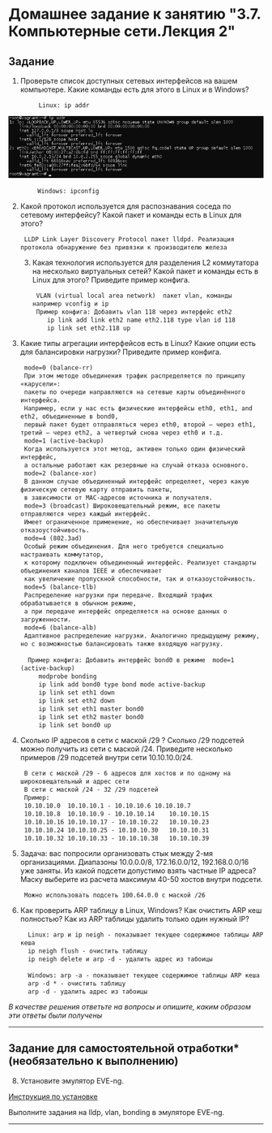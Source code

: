 # Домашнее задание к занятию "3.7. Компьютерные сети.Лекция 2"


## Задание

1. Проверьте список доступных сетевых интерфейсов на вашем компьютере. Какие команды есть для этого в Linux и в Windows?

            Linux: ip addr
![img_28.png](img_28.png)
            
            Windows: ipconfig

2. Какой протокол используется для распознавания соседа по сетевому интерфейсу? Какой пакет и команды есть в Linux для этого?
        
        LLDP Link Layer Discovery Protocol пакет lldpd. Реализация протокола обнаружение без привязки к производителю железа

   3. Какая технология используется для разделения L2 коммутатора на несколько виртуальных сетей? Какой пакет и команды есть в Linux для этого? Приведите пример конфига.
   
           VLAN (virtual local area network)  пакет vlan, команды например vconfig и ip
           Пример конфига: Добавить vlan 118 через интерфейс eth2
              ip link add link eth2 name eth2.118 type vlan id 118 
              ip link set eth2.118 up 

4. Какие типы агрегации интерфейсов есть в Linux? Какие опции есть для балансировки нагрузки? Приведите пример конфига.

        mode=0 (balance-rr)
        При этом методе объединения трафик распределяется по принципу «карусели»: 
        пакеты по очереди направляются на сетевые карты объединённого интерфейса. 
        Например, если у нас есть физические интерфейсы eth0, eth1, and eth2, объединенные в bond0, 
        первый пакет будет отправляться через eth0, второй — через eth1, третий — через eth2, а четвертый снова через eth0 и т.д.
        mode=1 (active-backup)
        Когда используется этот метод, активен только один физический интерфейс,
        а остальные работают как резервные на случай отказа основного.
        mode=2 (balance-xor)
        В данном случае объединенный интерфейс определяет, через какую физическую сетевую карту отправить пакеты,
        в зависимости от MAC-адресов источника и получателя.
        mode=3 (broadcast) Широковещательный режим, все пакеты отправляются через каждый интерфейс.
        Имеет ограниченное применение, но обеспечивает значительную отказоустойчивость.
        mode=4 (802.3ad)
        Особый режим объединения. Для него требуется специально настраивать коммутатор,
        к которому подключен объединенный интерфейс. Реализует стандарты объединения каналов IEEE и обеспечивает
        как увеличение пропускной способности, так и отказоустойчивость.
        mode=5 (balance-tlb)
        Распределение нагрузки при передаче. Входящий трафик обрабатывается в обычном режиме,
        а при передаче интерфейс определяется на основе данных о загруженности.
        mode=6 (balance-alb)
        Адаптивное распределение нагрузки. Аналогично предыдущему режиму, но с возможностью балансировать также входящую нагрузку.

         Пример конфига: Добавить интерфейс bond0 в режиме  mode=1 (active-backup)
            modprobe bonding
            ip link add bond0 type bond mode active-backup
            ip link set eth1 down
            ip link set eth2 down
            ip link set eth1 master bond0
            ip link set eth2 master bond0
            ip link set bond0 up

5. Сколько IP адресов в сети с маской /29 ? Сколько /29 подсетей можно получить из сети с маской /24. Приведите несколько примеров /29 подсетей внутри сети 10.10.10.0/24.

        В сети с маской /29 - 6 адресов для хостов и по одному на широковещательный и адрес сети 
        В сети с маской /24 - 32 /29 подсетей
        Пример: 
        10.10.10.0	10.10.10.1 - 10.10.10.6	10.10.10.7
        10.10.10.8	10.10.10.9 - 10.10.10.14	10.10.10.15
        10.10.10.16	10.10.10.17 - 10.10.10.22	10.10.10.23
        10.10.10.24	10.10.10.25 - 10.10.10.30	10.10.10.31
        10.10.10.32	10.10.10.33 - 10.10.10.38	10.10.10.39
    
6. Задача: вас попросили организовать стык между 2-мя организациями. Диапазоны 10.0.0.0/8, 172.16.0.0/12, 192.168.0.0/16 уже заняты. Из какой подсети допустимо взять частные IP адреса? Маску выберите из расчета максимум 40-50 хостов внутри подсети.
   
        Можно использовать подсеть 100.64.0.0 с маской /26  

7. Как проверить ARP таблицу в Linux, Windows? Как очистить ARP кеш полностью? Как из ARP таблицы удалить только один нужный IP?
      
         Linux: arp и ip neigh - показывает текущее содержимое таблицы ARP кеша
         ip neigh flush - очистить таблицу
         ip neigh delete и arp -d - удалить адрес из табоицы

         Windows: arp -a - показывает текущее содержимое таблицы ARP кеша
         arp -d * - очистить таблицу
         arp -d - удалить адрес из табоицы
      

*В качестве решения ответьте на вопросы и опишите, каким образом эти ответы были получены*

---

## Задание для самостоятельной отработки* (необязательно к выполнению)

 8. Установите эмулятор EVE-ng.
 
 [Инструкция по установке](https://github.com/svmyasnikov/eve-ng)

 Выполните задания на lldp, vlan, bonding в эмуляторе EVE-ng. 
 
----
